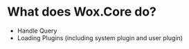 ﻿What does Wox.Core do?
=====

* Handle Query
* Loading Plugins (including system plugin and user plugin)